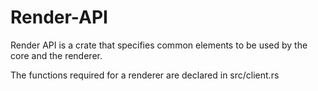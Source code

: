 # Render-API
Render API is a crate that specifies common elements to be used by the core and the renderer.

The functions required for a renderer are declared in src/client.rs
